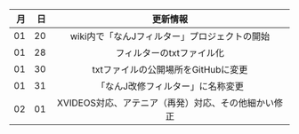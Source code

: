 | 月 | 日 | 更新情報 |
|------------:|------------:|:------------:|
| 01       | 20        | wiki内で「なんJフィルター」プロジェクトの開始         |
| 01       | 28        | フィルターのtxtファイル化         |
| 01       | 30        | txtファイルの公開場所をGitHubに変更         |
| 01       | 31        | 「なんJ改修フィルター」に名称変更         |
| 02       | 01        | XVIDEOS対応、アテニア（再発）対応、その他細かい修正         |
